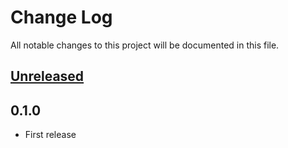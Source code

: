 # Change Log
All notable changes to this project will be documented in this file.

## [Unreleased]

## 0.1.0
* First release

[Unreleased]: https://github.com/miurahr/omegat-plugin-skelton/compare/v0.1.0...HEAD
